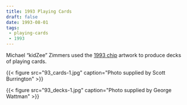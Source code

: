 ```yaml
---
title: 1993 Playing Cards
draft: false
date: 1993-08-01
tags:
 - playing-cards
 - 1993
---
```


 
Michael &#8220;kidZee&#8221; Zimmers used the [1993 chip](/resources/chips/1993/) artwork to produce decks of&nbsp;playing cards.

{{< figure src="93_cards-1.jpg" 
caption="Photo supplied by Scott Burrington" >}}
        

{{< figure src="93_decks-1.jpg"
    caption="Photo supplied by George Wattman" >}}
